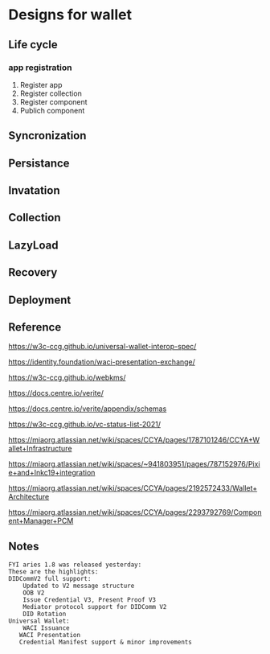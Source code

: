 # Designs for wallet



## Life cycle 

### app registration 
1. Register app 
2. Register collection
3. Register component
4. Publich component

## Syncronization

## Persistance

## Invatation

## Collection

## LazyLoad

## Recovery

## Deployment



## Reference

https://w3c-ccg.github.io/universal-wallet-interop-spec/

https://identity.foundation/waci-presentation-exchange/

https://w3c-ccg.github.io/webkms/

https://docs.centre.io/verite/

https://docs.centre.io/verite/appendix/schemas

 https://w3c-ccg.github.io/vc-status-list-2021/

https://miaorg.atlassian.net/wiki/spaces/CCYA/pages/1787101246/CCYA+Wallet+Infrastructure

https://miaorg.atlassian.net/wiki/spaces/~941803951/pages/787152976/Pixie+and+Inkc19+integration

https://miaorg.atlassian.net/wiki/spaces/CCYA/pages/2192572433/Wallet+Architecture

https://miaorg.atlassian.net/wiki/spaces/CCYA/pages/2293792769/Component+Manager+PCM

## Notes

```
FYI aries 1.8 was released yesterday:
These are the highlights:
DIDCommV2 full support:
    Updated to V2 message structure
    OOB V2
    Issue Credential V3, Present Proof V3
    Mediator protocol support for DIDComm V2
    DID Rotation
Universal Wallet:
    WACI Issuance 
   WACI Presentation
   Credential Manifest support & minor improvements
```
